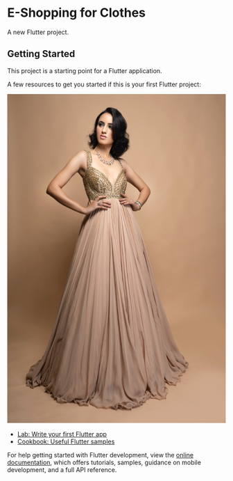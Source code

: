 # E-Shopping for Clothes

A new Flutter project.

## Getting Started

This project is a starting point for a Flutter application.

A few resources to get you started if this is your first Flutter project:

![photo](images/C1.jpg)

- [Lab: Write your first Flutter app](https://docs.flutter.dev/get-started/codelab)
- [Cookbook: Useful Flutter samples](https://docs.flutter.dev/cookbook)

For help getting started with Flutter development, view the
[online documentation](https://docs.flutter.dev/), which offers tutorials,
samples, guidance on mobile development, and a full API reference.

